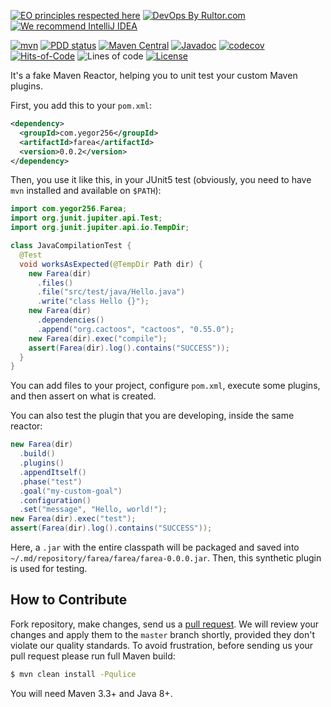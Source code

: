 [![EO principles respected here](https://www.elegantobjects.org/badge.svg)](https://www.elegantobjects.org)
[![DevOps By Rultor.com](http://www.rultor.com/b/yegor256/farea)](http://www.rultor.com/p/yegor256/farea)
[![We recommend IntelliJ IDEA](https://www.elegantobjects.org/intellij-idea.svg)](https://www.jetbrains.com/idea/)

[![mvn](https://github.com/yegor256/farea/actions/workflows/mvn.yml/badge.svg)](https://github.com/yegor256/farea/actions/workflows/mvn.yml)
[![PDD status](http://www.0pdd.com/svg?name=yegor256/farea)](http://www.0pdd.com/p?name=yegor256/farea)
[![Maven Central](https://img.shields.io/maven-central/v/com.yegor256/farea.svg)](https://maven-badges.herokuapp.com/maven-central/com.yegor256/farea)
[![Javadoc](http://www.javadoc.io/badge/com.yegor256/farea.svg)](http://www.javadoc.io/doc/com.yegor256/farea)
[![codecov](https://codecov.io/gh/yegor256/farea/branch/master/graph/badge.svg)](https://codecov.io/gh/yegor256/farea)
[![Hits-of-Code](https://hitsofcode.com/github/yegor256/farea)](https://hitsofcode.com/view/github/yegor256/farea)
![Lines of code](https://img.shields.io/tokei/lines/github/yegor256/farea)
[![License](https://img.shields.io/badge/license-MIT-green.svg)](https://github.com/yegor256/farea/blob/master/LICENSE.txt)

It's a fake Maven Reactor, helping you to unit test your custom Maven plugins.

First, you add this to your `pom.xml`:

```xml
<dependency>
  <groupId>com.yegor256</groupId>
  <artifactId>farea</artifactId>
  <version>0.0.2</version>
</dependency>
```

Then, you use it like this, in your JUnit5 test (obviously, you need to have `mvn` installed
and available on `$PATH`):

```java
import com.yegor256.Farea;
import org.junit.jupiter.api.Test;
import org.junit.jupiter.api.io.TempDir;

class JavaCompilationTest {
  @Test
  void worksAsExpected(@TempDir Path dir) {
    new Farea(dir)
      .files()
      .file("src/test/java/Hello.java")
      .write("class Hello {}");
    new Farea(dir)
      .dependencies()
      .append("org.cactoos", "cactoos", "0.55.0");
    new Farea(dir).exec("compile");
    assert(Farea(dir).log().contains("SUCCESS"));
  }
}
```

You can add files to your project, configure `pom.xml`, execute some plugins,
and then assert on what is created.

You can also test the plugin that you are developing, inside the same reactor:

```java
new Farea(dir)
  .build()
  .plugins()
  .appendItself()
  .phase("test")
  .goal("my-custom-goal")
  .configuration()
  .set("message", "Hello, world!");
new Farea(dir).exec("test");
assert(Farea(dir).log().contains("SUCCESS"));
```

Here, a `.jar` with the entire classpath will be packaged and saved
into `~/.md/repository/farea/farea/farea-0.0.0.jar`. Then, this
synthetic plugin is used for testing.

## How to Contribute

Fork repository, make changes, send us a [pull request](https://www.yegor256.com/2014/04/15/github-guidelines.html).
We will review your changes and apply them to the `master` branch shortly,
provided they don't violate our quality standards. To avoid frustration,
before sending us your pull request please run full Maven build:

```bash
$ mvn clean install -Pqulice
```

You will need Maven 3.3+ and Java 8+.
